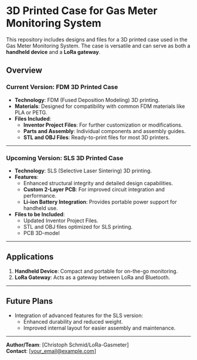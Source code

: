 
# 3D Printed Case for Gas Meter Monitoring System

This repository includes designs and files for a 3D printed case used in the Gas Meter Monitoring System. The case is versatile and can serve as both a **handheld device** and a **LoRa gateway**.

## Overview

### Current Version: FDM 3D Printed Case
- **Technology**: FDM (Fused Deposition Modeling) 3D printing.
- **Materials**: Designed for compatibility with common FDM materials like PLA or PETG.
- **Files Included**:
  - **Inventor Project Files**: For further customization or modifications.
  - **Parts and Assembly**: Individual components and assembly guides.
  - **STL and OBJ Files**: Ready-to-print files for most 3D printers.

---

### Upcoming Version: SLS 3D Printed Case
- **Technology**: SLS (Selective Laser Sintering) 3D printing.
- **Features**:
  - Enhanced structural integrity and detailed design capabilities.
  - **Custom 2-Layer PCB**: For improved circuit integration and performance.
  - **Li-ion Battery Integration**: Provides portable power support for handheld use.
- **Files to be Included**:
  - Updated Inventor Project Files.
  - STL and OBJ files optimized for SLS printing.
  - PCB 3D-model

---

## Applications
1. **Handheld Device**: Compact and portable for on-the-go monitoring.
2. **LoRa Gateway**: Acts as a gateway between LoRa and Bluetooth.

---

## Future Plans
- Integration of advanced features for the SLS version:
  - Enhanced durability and reduced weight.
  - Improved internal layout for easier assembly and maintenance.

---

**Author/Team**: [Christoph Schmid/LoRa-Gasmeter]  
**Contact**: [your_email@example.com]
